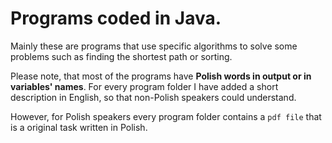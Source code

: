 # Programs coded in Java.

Mainly these are programs that use specific algorithms to solve some problems such as finding the shortest path or sorting.

Please note, that most of the programs have **Polish words in output or in variables' names**. For every program folder I have added a short description in English, so that non-Polish speakers could understand.

However, for Polish speakers every program folder contains a `pdf file` that is a original task written in Polish.
